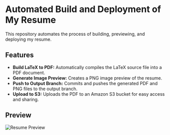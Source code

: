# Automated Build and Deployment of My Resume
This repository automates the process of building, previewing, and deploying my resume.

## Features
- **Build LaTeX to PDF:** Automatically compiles the LaTeX source file into a PDF document.
- **Generate Image Preview:** Creates a PNG image preview of the resume.
- **Push to Output Branch:** Commits and pushes the generated PDF and PNG files to the output branch.
- **Upload to S3:** Uploads the PDF to an Amazon S3 bucket for easy access and sharing.

## Preview
![Resume Preview](https://github.com/ntietje1/my-resume/blob/13c30dd9f74fb23ab2a454deec130a2cc18af02b/Nicholas_Tietje_Resume_preview.png)

